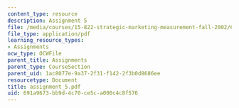 ```yaml
---
content_type: resource
description: Assignment 5
file: /media/courses/15-822-strategic-marketing-measurement-fall-2002/691a9673bb9d4c70ce5ca000c4c8f576_assignment_5.pdf
file_type: application/pdf
learning_resource_types:
- Assignments
ocw_type: OCWFile
parent_title: Assignments
parent_type: CourseSection
parent_uid: 1ac8077e-9a37-2f31-f142-2f3b0d8686ee
resourcetype: Document
title: assignment_5.pdf
uid: 691a9673-bb9d-4c70-ce5c-a000c4c8f576
---
```

